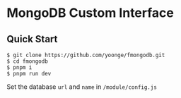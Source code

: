 # MongoDB Custom Interface

## Quick Start

``` shell
$ git clone https://github.com/yoonge/fmongodb.git
$ cd fmongodb
$ pnpm i
$ pnpm run dev
```

Set the database `url` and `name` in `/module/config.js`
